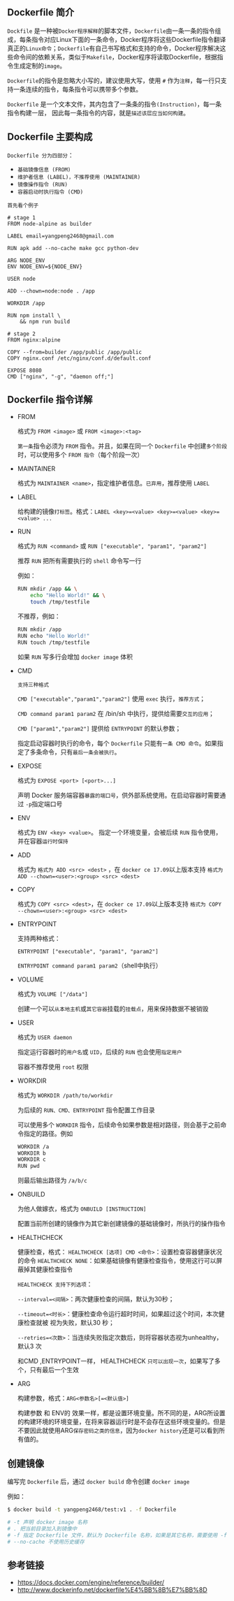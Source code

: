## Dockerfile 简介
`Dockfile` 是一种被`Docker程序解释`的脚本文件，`Dockerfile`由一条一条的指令组成，每条指令对应Linux下面的一条命令，Docker程序将这些Dockerfile指令翻译真正的`Linux命令`；`Dockerfile`有自己书写格式和支持的命令，Docker程序解决这些命令间的依赖关系，类似于`Makefile`，Docker程序将读取Dockerfile，根据指令生成定制的`image`。

`Dockerfile`的指令是忽略大小写的，建议使用大写，使用 `#` 作为`注释`，每一行只支持一条连续的指令，每条指令可以携带多个参数。

`Dockerfile` 是一个文本文件，其内包含了一条条的指令`(Instruction)`，每一条指令构建一层， 因此每一条指令的内容，就是`描述该层应当如何构建`。

## Dockerfile 主要构成

`Dockerfile 分为四部分`：
- `基础镜像信息 (FROM)`
- `维护者信息 (LABEL)，不推荐使用 (MAINTAINER)`
- `镜像操作指令 (RUN)`
- `容器启动时执行指令 (CMD)`

`首先看个例子`
```
# stage 1
FROM node-alpine as builder

LABEL email=yangpeng2468@gmail.com

RUN apk add --no-cache make gcc python-dev

ARG NODE_ENV
ENV NODE_ENV=${NODE_ENV}

USER node

ADD --chown=node:node . /app

WORKDIR /app

RUN npm install \
    && npm run build

# stage 2
FROM nginx:alpine

COPY --from=builder /app/public /app/public
COPY nginx.conf /etc/nginx/conf.d/default.conf

EXPOSE 8080
CMD ["nginx", "-g", "daemon off;"]
```

## Dockerfile 指令详解

- FROM

    格式为 `FROM <image>` 或 `FROM <image>:<tag>`

    `第一条`指令必须为 `FROM` 指令。并且，如果在同一个 `Dockerfile` 中创建`多个阶段`时，可以使用多个 `FROM 指令`（每个阶段一次）

- MAINTAINER

    格式为 `MAINTAINER <name>`，指定维护者信息。`已弃用`，推荐使用 `LABEL`

- LABEL

    给构建的镜像`打标签`。格式：`LABEL <key>=<value> <key>=<value> <key>=<value> ...`

- RUN

    格式为 `RUN <command>` 或 `RUN ["executable", "param1", "param2"]`

    推荐 `RUN` 把所有需要执行的 `shell` 命令写一行

    例如：

    ```bash
    RUN mkdir /app && \
        echo "Hello World!" && \
        touch /tmp/testfile
    ```

    不推荐，例如：
    ```bash
    RUN mkdir /app
    RUN echo "Hello World!"
    RUN touch /tmp/testfile
    ```

    如果 `RUN` 写多行会增加 `docker image` 体积

- CMD

    `支持三种格式`

    `CMD ["executable","param1","param2"]` 使用 `exec` 执行，`推荐方式`；

    `CMD command param1 param2` 在 /bin/sh 中执行，提供给需要`交互的应用`；
    
    `CMD ["param1","param2"]` 提供给 `ENTRYPOINT` 的默认参数；

    指定启动容器时执行的命令，每个 `Dockerfile` 只能有`一条 CMD 命令`。如果指定了多条命令，只有`最后一条会被执行`。

- EXPOSE

    格式为 `EXPOSE <port> [<port>...]`

    声明 Docker 服务端容器`暴露的端口号`，供外部系统使用。在启动容器时需要通过 `-p`指定端口号

- ENV

    格式为 `ENV <key> <value>`。 指定一个环境变量，会被后续 `RUN` 指令使用，并在容器`运行时保持`

- ADD

    格式为 `格式为 ADD <src> <dest>` ，在 `docker ce 17.09`以上版本支持 `格式为 ADD --chown=<user>:<group> <src> <dest>`

- COPY

    格式为 `COPY <src> <dest>`，在 `docker ce 17.09`以上版本支持 `格式为 COPY --chown=<user>:<group> <src> <dest>`

- ENTRYPOINT

    支持两种格式：

    `ENTRYPOINT ["executable", "param1", "param2"]`

    `ENTRYPOINT command param1 param2`（shell中执行）

- VOLUME

    格式为 `VOLUME ["/data"]`

    创建一个可以`从本地主机`或`其它容器`挂载的`挂载点`，用来保持数据不被销毁

- USER

    格式为 `USER daemon`

    指定运行容器时的`用户名`或 `UID`，后续的 `RUN` 也会使用`指定用户`

    容器不推荐使用 `root` 权限

- WORKDIR

    格式为 `WORKDIR /path/to/workdir`

    为后续的 `RUN、CMD、ENTRYPOINT` 指令配置工作目录

    可以使用多个 `WORKDIR` 指令，后续命令如果参数是相对路径，则会基于之前命令指定的路径。例如

    ```bash
    WORKDIR /a
    WORKDIR b
    WORKDIR c
    RUN pwd
    ```
    则最后输出路径为 `/a/b/c`

- ONBUILD

    为他人做嫁衣，格式为 `ONBUILD [INSTRUCTION]`

    配置当前所创建的镜像作为其它新创建镜像的基础镜像时，所执行的操作指令


- HEALTHCHECK

    健康检查，格式：
    `HEALTHCHECK [选项] CMD <命令>`：设置检查容器健康状况的命令
    `HEALTHCHECK NONE`：如果基础镜像有健康检查指令，使用这行可以屏蔽掉其健康检查指令

    `HEALTHCHECK 支持下列选项`：

    `--interval=<间隔>`：两次健康检查的间隔，默认为30秒；

    `--timeout=<时长>`：健康检查命令运行超时时间，如果超过这个时间，本次健康检查就被 视为失败，默认30 秒；

    `--retries=<次数>`：当连续失败指定次数后，则将容器状态视为unhealthy，默认3 次

    和CMD ,ENTRYPOINT一样， HEALTHCHECK `只可以出现一次`，如果写了多个，只有最后一个生效

- ARG

    构建参数，格式：`ARG<参数名>[=<默认值>]`

    构建参数 和 ENV的 效果一样，都是设置环境变量。所不同的是，ARG所设置的构建环境的环境变量，在将来容器运行时是不会存在这些环境变量的。但是不要因此就使用ARG`保存密码之类的信息`，因为`docker history`还是可以看到所有值的。


## 创建镜像

编写完 `Dockerfile` 后，通过 `docker build` 命令创建 `docker image`

例如：
```bash
$ docker build -t yangpeng2468/test:v1 . -f Dockerfile

# -t 声明 docker image 名称
# . 把当前目录加入到镜像中
# -f 指定 Dockerfile 文件，默认为 Dockerfile 名称，如果是其它名称，需要使用 -f 来指定
# --no-cache 不使用历史缓存
```

## 参考链接

- https://docs.docker.com/engine/reference/builder/
- http://www.dockerinfo.net/dockerfile%E4%BB%8B%E7%BB%8D